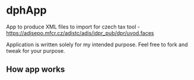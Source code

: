# dphApp
App to produce XML files to import for czech tax tool - https://adisepo.mfcr.cz/adistc/adis/idpr_pub/dpr/uvod.faces

Application is written solely for my intended purpose. Feel free to fork and tweak for your purpose. 

## How app works
